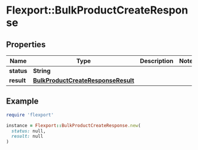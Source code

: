 # Flexport::BulkProductCreateResponse

## Properties

| Name | Type | Description | Notes |
| ---- | ---- | ----------- | ----- |
| **status** | **String** |  |  |
| **result** | [**BulkProductCreateResponseResult**](BulkProductCreateResponseResult.md) |  |  |

## Example

```ruby
require 'flexport'

instance = Flexport::BulkProductCreateResponse.new(
  status: null,
  result: null
)
```

